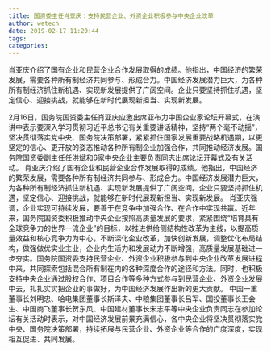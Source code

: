 ```yaml
---
title: 国资委主任肖亚庆：支持民营企业、外资企业积极参与中央企业改革
author: wetech
date: 2019-02-17 11:20:44
tags: 
categories: 
---
```

肖亚庆介绍了国有企业和民营企业合作发展取得的成绩。他指出，中国经济的繁荣发展，需要各种所有制经济共同参与、形成合力。中国经济发展潜力巨大，为各种所有制经济抓住新机遇、实现新发展提供了广阔空间。企业只要坚持抓住机遇，坚定信心、迎接挑战，就能够在新时代展现新担当、实现新发展。
<!-- more -->
2月16日，国务院国资委主任肖亚庆应邀出席亚布力中国企业家论坛开幕式，在演讲中表示要深入学习贯彻习近平总书记有关重要讲话精神，坚持“两个毫不动摇”，坚决贯彻落实党中央、国务院决策部署，紧紧抓住国家发展重要战略机遇期，以更坚定的信心、更开放的姿态推动各种所有制企业加强合作，共同推动经济发展。国务院国资委副主任任洪斌和6家中央企业主要负责同志出席论坛开幕式及有关活动。
肖亚庆介绍了国有企业和民营企业合作发展取得的成绩。他指出，中国经济的繁荣发展，需要各种所有制经济共同参与、形成合力。中国经济发展潜力巨大，为各种所有制经济抓住新机遇、实现新发展提供了广阔空间。企业只要坚持抓住机遇，坚定信心、迎接挑战，就能够在新时代展现新担当、实现新发展。
肖亚庆强调，企业实现可持续发展，要善于在竞争中加强合作、在合作中实现共赢。近年来，国务院国资委积极推动中央企业按照高质量发展的要求，紧紧围绕“培育具有全球竞争力的世界一流企业”的目标，以推进供给侧结构性改革为主线，以提高质量效益和核心竞争力为中心，不断深化企业改革，加快创新发展，调整优化布局结构，做强做优实业主业，企业内生活力和发展动力不断增强，高质量发展基础进一步夯实。国务院国资委支持民营企业、外资企业积极参与到中央企业改革发展进程中来，共同探索包括混合所有制在内的各种深度合作的途径和方法。同时，也积极支持中央企业通过股权合作、项目合作等多种方式参与到民营企业、外资企业发展中去，扎扎实实把企业的事做好，为中国经济发展作出新的更大贡献。
中国一重董事长刘明忠、哈电集团董事长斯泽夫、中粮集团董事长吕军、国投董事长王会生、中国商飞董事长贺东风、中国建材董事长宋志平等中央企业负责同志在参加论坛有关活动时表示，对中国经济发展前景充满信心，各中央企业将坚决贯彻落实党中央、国务院决策部署，持续拓展与民营企业、外资企业等合作的广度深度，实现相互促进、共同发展。
 
 

